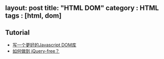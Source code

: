 layout: post
title: "HTML DOM"
category : HTML
tags : [html, dom]
---

## Tutorial

- [写一个更好的Javascript DOM库](http://www.admin10000.com/document/3883.html)
- [如何做到 jQuery-free？](http://www.ruanyifeng.com/blog/2013/05/jquery-free.html)
